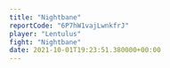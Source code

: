 ```yaml
---
title: "Nightbane"
reportCode: "6P7hW1vajLwnkfrJ"
player: "Lentulus"
fight: "Nightbane"
date: 2021-10-01T19:23:51.380000+00:00
---
```

